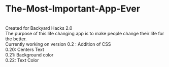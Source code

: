# The-Most-Important-App-Ever
<br>
Created for Backyard Hacks 2.0<br>
The purpose of this life changing app is to make people change their life for the better.
<br>Currently working on version 0.2 : Addition of CSS
<br>  0.20: Centers Text
<br>  0.21: Background color
<br>  0.22: Text Color
